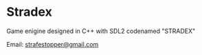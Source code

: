 # Stradex
Game enigine designed in C++ with SDL2 codenamed "STRADEX"

Email: strafestopper@gmail.com

